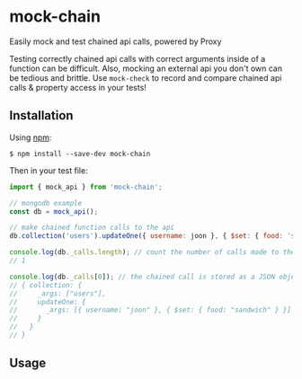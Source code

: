# mock-chain
Easily mock and test chained api calls, powered by Proxy

Testing correctly chained api calls with correct arguments inside of a function can be difficult. Also, mocking an external api you don't own can be tedious and brittle. Use `mock-check` to record and compare chained api calls & property access in your tests!

## Installation
Using [npm](https://www.npmjs.com/):
```
$ npm install --save-dev mock-chain
```
Then in your test file:
```js
import { mock_api } from 'mock-chain';

// mongodb example
const db = mock_api();

// make chained function calls to the api
db.collection('users').updateOne({ username: joon }, { $set: { food: 'sandwich' }});

console.log(db._calls.length); // count the number of calls made to the db mock
// 1

console.log(db._calls[0]); // the chained call is stored as a JSON object in _calls[0]
// { collection: {
//     _args: ["users"],
//     updateOne: {
//       _args: [{ username: "joon" }, { $set: { food: "sandwich" } }]
//     }
//   }
// }
```

## Usage

